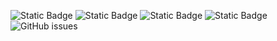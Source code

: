 ![Static Badge](https://img.shields.io/badge/blacklists-60-000000) ![Static Badge](https://img.shields.io/badge/blacklisted-3024603-cc0000) ![Static Badge](https://img.shields.io/badge/whitelisted-2244-00CC00) ![Static Badge](https://img.shields.io/badge/streaming_blacklist-28107-000000) ![GitHub issues](https://img.shields.io/github/issues/fabriziosalmi/blacklists)
